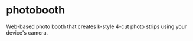 # photobooth
Web-based photo booth that creates k-style 4-cut photo strips using your device's camera.
